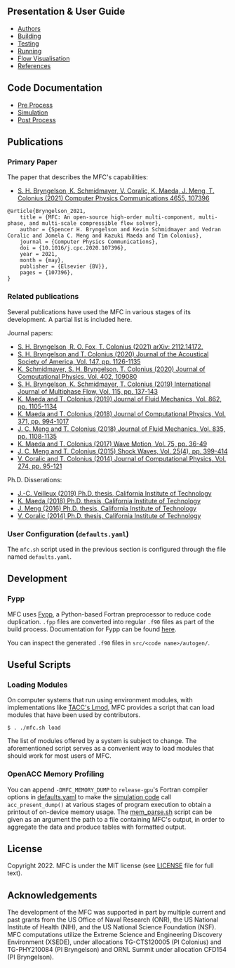 
## Presentation & User Guide

- [Authors](authors.md)
- [Building](building.md)
- [Testing](testing.md)
- [Running](running.md)
- [Flow Visualisation](visualisation.md)
- [References](references.md)

## Code Documentation

- [Pre Process](../pre_process/)
- [Simulation](../simulation/)
- [Post Process](../post_process/)
 
## Publications
 
### Primary Paper
 
The paper that describes the MFC's capabilities:
* <a href="https://doi.org/10.1016/j.cpc.2020.107396">
    S. H. Bryngelson, K. Schmidmayer, V. Coralic, K. Maeda, J. Meng, T. Colonius (2021) Computer Physics Communications 4655, 107396
</a>

```
@article{Bryngelson_2021,
	title = {MFC: An open-source high-order multi-component, multi-phase, and multi-scale compressible flow solver},
	author = {Spencer H. Bryngelson and Kevin Schmidmayer and Vedran Coralic and Jomela C. Meng and Kazuki Maeda and Tim Colonius},
	journal = {Computer Physics Communications},
	doi = {10.1016/j.cpc.2020.107396},
	year = 2021,
	month = {may},
	publisher = {Elsevier {BV}},
	pages = {107396},
}
```

### Related publications
 
Several publications have used the MFC in various stages of its 
development. A partial list is included here.

Journal papers:
* <a href="https://arxiv.org/abs/2112.14172">
    S. H. Bryngelson, R. O. Fox, T. Colonius (2021) arXiv: 2112.14172.
  </a>
* <a href="https://asa.scitation.org/doi/full/10.1121/10.0000746">
    S. H. Bryngelson and T. Colonius (2020) Journal of the Acoustical Society of America, Vol. 147, pp. 1126-1135
  </a>
* <a href="https://www.sciencedirect.com/science/article/pii/S0021999119307855">
    K. Schmidmayer, S. H. Bryngelson, T. Colonius (2020) Journal of Computational Physics, Vol. 402, 109080
  </a>
* <a href="http://colonius.caltech.edu/pdfs/BryngelsonSchmidmayerColonius2019.pdf">
    S. H. Bryngelson, K. Schmidmayer, T. Colonius (2019) International Journal of Multiphase Flow, Vol. 115, pp. 137-143  
  </a>
* <a href="http://colonius.caltech.edu/pdfs/MaedaColonius2019.pdf">
    K. Maeda and T. Colonius (2019) Journal of Fluid Mechanics, Vol. 862, pp. 1105-1134 
  </a>
* <a href="http://colonius.caltech.edu/pdfs/MaedaColonius2018c.pdf">
    K. Maeda and T. Colonius (2018) Journal of Computational Physics, Vol. 371, pp. 994-1017 
  </a>
* <a href="http://colonius.caltech.edu/pdfs/MengColonius2018.pdf">
    J. C. Meng and T. Colonius (2018) Journal of Fluid Mechanics,  Vol. 835, pp. 1108-1135 
  </a>
* <a href="http://colonius.caltech.edu/pdfs/MaedaColonius2017.pdf">
    K. Maeda and T. Colonius (2017) Wave Motion, Vol. 75, pp. 36-49 
  </a>
* <a href="http://colonius.caltech.edu/pdfs/MengColonius2015.pdf">
    J. C. Meng and T. Colonius (2015) Shock Waves, Vol. 25(4), pp. 399-414 
  </a>
* <a href="http://colonius.caltech.edu/pdfs/CoralicColonius2014.pdf">
    V. Coralic and T. Colonius (2014) Journal of Computational Physics, Vol. 274, pp. 95-121 
  </a>
  
Ph.D. Disserations:
* <a href="https://thesis.library.caltech.edu/11395/">
    J.-C. Veilleux (2019) Ph.D. thesis, California Institute of Technology 
  </a>
* <a href="https://thesis.library.caltech.edu/11007/">
    K. Maeda (2018) Ph.D. thesis, California Institute of Technology 
  </a>
* <a href="https://thesis.library.caltech.edu/9764/">
    J. Meng (2016) Ph.D. thesis, California Institute of Technology
  </a>
* <a href="https://thesis.library.caltech.edu/8758/">
    V. Coralic (2014) Ph.D. thesis, California Institute of Technology
  </a>

### User Configuration (`defaults.yaml`)

The `mfc.sh` script used in the previous section is configured through the file named `defaults.yaml`.

## Development

### Fypp

MFC uses [Fypp](https://github.com/aradi/fypp), a Python-based Fortran preprocessor to reduce code duplication. `.fpp` files are converted into regular `.f90` files as part of the build process. Documentation for Fypp can be found [here](https://fypp.readthedocs.io/en/stable/). 

You can inspect the generated `.f90` files in `src/<code name>/autogen/`.

## Useful Scripts

### Loading Modules

On computer systems that run using environment modules, with implementations like [TACC's Lmod](https://github.com/TACC/Lmod), MFC provides a script that can load modules that have been used by contributors.

```console
$ . ./mfc.sh load
``` 

The list of modules offered by a system is subject to change. The aforementioned script serves as a convenient way to load modules that should work for most users of MFC. 

### OpenACC Memory Profiling

You can append `-DMFC_MEMORY_DUMP` to `release-gpu`'s Fortran compiler options in [defaults.yaml](defaults.yaml) to make the [simulation code](src/simulation_code/) call `acc_present_dump()` at various stages of program execution to obtain a printout of on-device memory usage. The [mem_parse.sh](misc/mem_parse.sh) script can be given as an argument the path to a file containing MFC's output, in order to aggregate the data and produce tables with formatted output.

## License
 
Copyright 2022.
MFC is under the MIT license (see [LICENSE](LICENSE) file for full text).

## Acknowledgements
 
The development of the MFC was supported in part by multiple current and past grants from the US Office of Naval Research (ONR), the US National Institute of Health (NIH), and the US National Science Foundation (NSF).
MFC computations utilize the Extreme Science and Engineering Discovery Environment (XSEDE), under allocations TG-CTS120005 (PI Colonius) and TG-PHY210084 (PI Bryngelson) and ORNL Summit under allocation CFD154 (PI Bryngelson).
